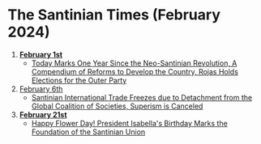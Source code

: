 # The Santinian Times (February 2024)

1. **[February 1st](times_02-01-2024.md)**
   * [Today Marks One Year Since the Neo-Santinian Revolution, A Compendium of Reforms to Develop the Country, Rojas Holds Elections for the Outer Party](times_02-01-2024.md#today-marks-one-year-since-the-neo-santinian-revolution-a-compendium-of-reforms-to-develop-the-country-rojas-holds-elections-for-the-outer-party)
2. [February 6th](times_02-06-2024.md)
   * [Santinian International Trade Freezes due to Detachment from the Global Coalition of Societies, Superism is Canceled](times_02-06-2024.md#santinian-international-trade-freezes-due-to-detachment-from-the-global-coalition-of-societies-superism-is-canceled)
3. **[February 21st](times_02-21-2024.md)**
   * [Happy Flower Day! President Isabella's Birthday Marks the Foundation of the Santinian Union](times_02-21-2024.md#happy-flower-day-president-isabellas-birthday-marks-the-foundation-of-the-santinian-union)
